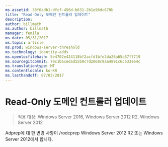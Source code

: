 ```yaml
---
ms.assetid: 38f6adb1-dfcf-456d-b631-2b1e96dc670b
title: "Read-Only 도메인 컨트롤러 업데이트"
description: 
author: billmath
ms.author: billmath
manager: femila
ms.date: 05/31/2017
ms.topic: article
ms.prod: windows-server-threshold
ms.technology: identity-adds
ms.openlocfilehash: 5e4702e424118bf2acfd1bfe2da26a65a57f7719
ms.sourcegitcommit: 70c1b6cedad55b9c7d2068c9aa4891c6c533ee4c
ms.translationtype: MT
ms.contentlocale: ko-KR
ms.lasthandoff: 07/03/2017
---
```

# <a name="read-only-domain-controller-updates"></a>Read-Only 도메인 컨트롤러 업데이트

>적용 대상: Windows Server 2016, Windows Server 2012 R2, Windows Server 2012

Adprep에 대 한 변경 사항이 /rodcprep Windows Server 2012 R2 또는 Windows Server 2012에서 합니다.  
  



